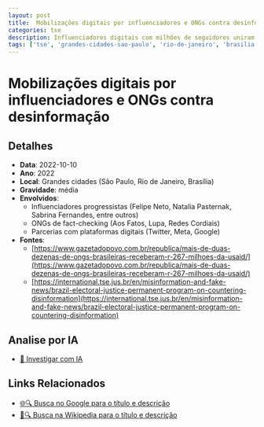 ```yaml
---
layout: post
title:  Mobilizações digitais por influenciadores e ONGs contra desinformação
categories: tse
description: Influenciadores digitais com milhões de seguidores uniram-se a ONGs e plataformas para difundir campanhas de checagem de fatos e combater notícias falsas. A campanha incluiu uso intensivo de hashtags, vídeos virais, lives temáticas e integração com movimentos ativistas.
tags: ['tse', 'grandes-cidades-sao-paulo', 'rio-de-janeiro', 'brasilia',  'usaid']
---
```


# Mobilizações digitais por influenciadores e ONGs contra desinformação

## Detalhes
- **Data**: 2022-10-10
- **Ano**: 2022
- **Local**: Grandes cidades (São Paulo, Rio de Janeiro, Brasília)
- **Gravidade**: média
- **Envolvidos**:
  - Influenciadores progressistas (Felipe Neto, Natalia Pasternak, Sabrina Fernandes, entre outros)
  - ONGs de fact-checking (Aos Fatos, Lupa, Redes Cordiais)
  - Parcerias com plataformas digitais (Twitter, Meta, Google)
- **Fontes**:
  - [https://www.gazetadopovo.com.br/republica/mais-de-duas-dezenas-de-ongs-brasileiras-receberam-r-267-milhoes-da-usaid/](https://www.gazetadopovo.com.br/republica/mais-de-duas-dezenas-de-ongs-brasileiras-receberam-r-267-milhoes-da-usaid/)
  - [https://international.tse.jus.br/en/misinformation-and-fake-news/brazil-electoral-justice-permanent-program-on-countering-disinformation](https://international.tse.jus.br/en/misinformation-and-fake-news/brazil-electoral-justice-permanent-program-on-countering-disinformation)

## Analise por IA
- [🤖 Investigar com IA](https://www.perplexity.ai/search?q=%22Alexandre%20de%20Moraes%22%20Mobiliza%C3%A7%C3%B5es%20digitais%20por%20influenciadores%20e%20ONGs%20contra%20desinforma%C3%A7%C3%A3o%20Influenciadores%20digitais%20com%20milh%C3%B5es%20de%20seguidores%20uniram-se%20a%20ONGs%20e%20plataformas%20para%20difundir%20campanhas%20de%20checagem%20de%20fatos%20e%20combater%20not%C3%ADcias%20falsas.%20A%20campanha%20incluiu%20uso%20intensivo%20de%20hashtags%2C%20v%C3%ADdeos%20virais%2C%20lives%20tem%C3%A1ticas%20e%20integra%C3%A7%C3%A3o%20com%20movimentos%20ativistas.%20Grandes%20cidades%20%28S%C3%A3o%20Paulo%2C%20Rio%20de%20Janeiro%2C%20Bras%C3%ADlia%29%202022)

## Links Relacionados
- [🌐🔍 Busca no Google para o título e descrição](https://www.google.com/search?q=%22Alexandre%20de%20Moraes%22%20Mobiliza%C3%A7%C3%B5es%20digitais%20por%20influenciadores%20e%20ONGs%20contra%20desinforma%C3%A7%C3%A3o%20Influenciadores%20digitais%20com%20milh%C3%B5es%20de%20seguidores%20uniram-se%20a%20ONGs%20e%20plataformas%20para%20difundir%20campanhas%20de%20checagem%20de%20fatos%20e%20combater%20not%C3%ADcias%20falsas.%20A%20campanha%20incluiu%20uso%20intensivo%20de%20hashtags%2C%20v%C3%ADdeos%20virais%2C%20lives%20tem%C3%A1ticas%20e%20integra%C3%A7%C3%A3o%20com%20movimentos%20ativistas.%20Grandes%20cidades%20%28S%C3%A3o%20Paulo%2C%20Rio%20de%20Janeiro%2C%20Bras%C3%ADlia%29%202022)
- [📖🔍 Busca na Wikipedia para o título e descrição](https://pt.wikipedia.org/w/index.php?search=%22Alexandre%20de%20Moraes%22%20Mobiliza%C3%A7%C3%B5es%20digitais%20por%20influenciadores%20e%20ONGs%20contra%20desinforma%C3%A7%C3%A3o%20Influenciadores%20digitais%20com%20milh%C3%B5es%20de%20seguidores%20uniram-se%20a%20ONGs%20e%20plataformas%20para%20difundir%20campanhas%20de%20checagem%20de%20fatos%20e%20combater%20not%C3%ADcias%20falsas.%20A%20campanha%20incluiu%20uso%20intensivo%20de%20hashtags%2C%20v%C3%ADdeos%20virais%2C%20lives%20tem%C3%A1ticas%20e%20integra%C3%A7%C3%A3o%20com%20movimentos%20ativistas.%20Grandes%20cidades%20%28S%C3%A3o%20Paulo%2C%20Rio%20de%20Janeiro%2C%20Bras%C3%ADlia%29%202022)

